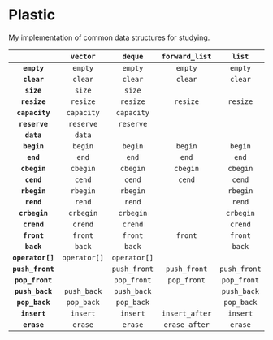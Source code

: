 # Plastic

My implementation of common data structures for studying.

| | **`vector`** | **`deque`** | **`forward_list`** | **`list`** | **`priority_queue`** |
| :--: | :--: | :--: | :--: | :--: | :--: |
| **`empty`** | `empty` | `empty` | `empty` | `empty` | `empty` |
| **`clear`** | `clear` | `clear` | `clear` | `clear` | `clear` |
| **`size`** | `size` | `size` | | | `size` |
| **`resize`** | `resize` | `resize` | `resize` | `resize` | |
| **`capacity`** | `capacity` | `capacity` | | | `capacity` |
| **`reserve`** | `reserve` | `reserve` | | | `reserve` |
| **`data`** | `data` | | | | |
| **`begin`** | `begin` | `begin` | `begin` | `begin` | |
| **`end`** | `end` | `end` | `end` | `end` | |
| **`cbegin`** | `cbegin` | `cbegin` | `cbegin` | `cbegin` | |
| **`cend`** | `cend` | `cend` | `cend` | `cend` | |
| **`rbegin`** | `rbegin` | `rbegin` | | `rbegin` | |
| **`rend`** | `rend` | `rend` | | `rend` | |
| **`crbegin`** | `crbegin` | `crbegin` | | `crbegin` | |
| **`crend`** | `crend` | `crend` | | `crend` | |
| **`front`** | `front` | `front` | `front` | `front` | `top` |
| **`back`** | `back` | `back` | | `back` | |
| **`operator[]`** | `operator[]` | `operator[]` | | | |
| **`push_front`** | | `push_front` | `push_front` | `push_front` | |
| **`pop_front`** | | `pop_front` | `pop_front` | `pop_front` | `pop` |
| **`push_back`** | `push_back` | `push_back` | | `push_back` | `push` |
| **`pop_back`** | `pop_back` | `pop_back` | | `pop_back` | |
| **`insert`** | `insert` | `insert` | `insert_after` | `insert` | |
| **`erase`** | `erase` | `erase` | `erase_after` | `erase` | |
